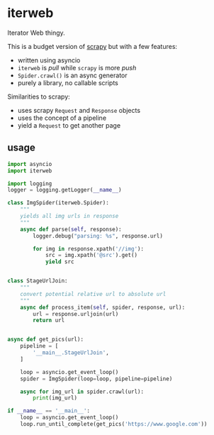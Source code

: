 # iterweb

Iterator Web thingy.

This is a budget version of [scrapy](https://scrapy.org/) but with a few features:

* written using asyncio
* `iterweb` is _pull_ while `scrapy` is more _push_
* `Spider.crawl()` is an async generator
* purely a library, no callable scripts

Similarities to scrapy:

* uses scrapy `Request` and `Response` objects
* uses the concept of a pipeline
* yield a `Request` to get another page

## usage

```python
import asyncio
import iterweb

import logging
logger = logging.getLogger(__name__)

class ImgSpider(iterweb.Spider):
    """
    yields all img urls in response
    """
    async def parse(self, response):
        logger.debug("parsing: %s", response.url)

        for img in response.xpath('//img'):
            src = img.xpath('@src').get()
            yield src


class StageUrlJoin:
    """
    convert potential relative url to absolute url
    """
    async def process_item(self, spider, response, url):
        url = response.urljoin(url)
        return url


async def get_pics(url):
    pipeline = [
        '__main__.StageUrlJoin',
    ]

    loop = asyncio.get_event_loop()
    spider = ImgSpider(loop=loop, pipeline=pipeline)

    async for img_url in spider.crawl(url):
        print(img_url)

if __name__ == '__main__':
    loop = asyncio.get_event_loop()
    loop.run_until_complete(get_pics('https://www.google.com'))
```
